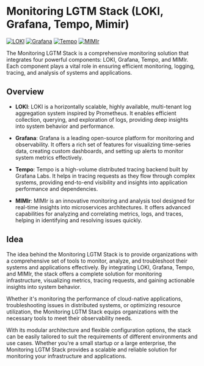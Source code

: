 # Monitoring LGTM Stack (LOKI, Grafana, Tempo, Mimir)
[![LOKI](https://img.shields.io/badge/LOKI-vX.X.X-brightgreen)](https://github.com/grafana/loki)
[![Grafana](https://img.shields.io/badge/Grafana-vX.X.X-blue)](https://grafana.com/docs/grafana/latest/)
[![Tempo](https://img.shields.io/badge/Tempo-vX.X.X-orange)](https://grafana.com/docs/tempo/)
[![MIMIr](https://img.shields.io/badge/Mimir-vX.X.X-yellow)](https://github.com/grafana/mimir)


The Monitoring LGTM Stack is a comprehensive monitoring solution that integrates four powerful components: LOKI, Grafana, Tempo, and MIMIr. Each component plays a vital role in ensuring efficient monitoring, logging, tracing, and analysis of systems and applications.

## Overview

- **LOKI**: LOKI is a horizontally scalable, highly available, multi-tenant log aggregation system inspired by Prometheus. It enables efficient collection, querying, and exploration of logs, providing deep insights into system behavior and performance.

- **Grafana**: Grafana is a leading open-source platform for monitoring and observability. It offers a rich set of features for visualizing time-series data, creating custom dashboards, and setting up alerts to monitor system metrics effectively.

- **Tempo**: Tempo is a high-volume distributed tracing backend built by Grafana Labs. It helps in tracing requests as they flow through complex systems, providing end-to-end visibility and insights into application performance and dependencies.

- **MIMIr**: MIMIr is an innovative monitoring and analysis tool designed for real-time insights into microservices architectures. It offers advanced capabilities for analyzing and correlating metrics, logs, and traces, helping in identifying and resolving issues quickly.

## Idea

The idea behind the Monitoring LGTM Stack is to provide organizations with a comprehensive set of tools to monitor, analyze, and troubleshoot their systems and applications effectively. By integrating LOKI, Grafana, Tempo, and MIMIr, the stack offers a complete solution for monitoring infrastructure, visualizing metrics, tracing requests, and gaining actionable insights into system behavior.

Whether it's monitoring the performance of cloud-native applications, troubleshooting issues in distributed systems, or optimizing resource utilization, the Monitoring LGTM Stack equips organizations with the necessary tools to meet their observability needs.

With its modular architecture and flexible configuration options, the stack can be easily tailored to suit the requirements of different environments and use cases. Whether you're a small startup or a large enterprise, the Monitoring LGTM Stack provides a scalable and reliable solution for monitoring your infrastructure and applications.
